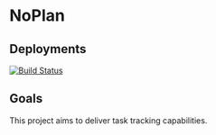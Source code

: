 # NoPlan

## Deployments

[![Build Status](https://dev.azure.com/thorstensauter/NoPlan/_apis/build/status/ThorstenSauter.NoPlan.CD?branchName=main)](https://dev.azure.com/thorstensauter/NoPlan/_build/latest?definitionId=16&branchName=main)

## Goals

This project aims to deliver task tracking capabilities.
